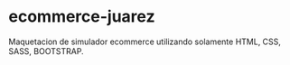 # ecommerce-juarez
Maquetacion de simulador ecommerce utilizando solamente HTML, CSS, SASS, BOOTSTRAP.
